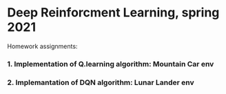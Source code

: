 # Deep Reinforcment Learning, spring 2021
Homework assignments:
### 1. Implementation of Q.learning algorithm: Mountain Car env
### 2. Implemantation of DQN algorithm: Lunar Lander env
